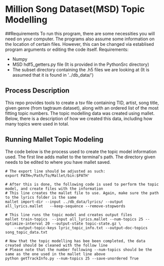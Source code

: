 # Million Song Dataset(MSD) Topic Modelling
##Requirements
To run this program, there are some necessities you will need on your computer. The programs also assume some information on the location of certain files. However, this can be changed via establised program arguments or editing the code itself. 
Requirements:
- Numpy  
- MSD hdf5_getters.py file (It is provided in the PythonSrc directory)
- The subset directory containing the .h5 files we are looking at (It is assumed that it is found in '../db_data/')

## Process Description
This repo provides tools to create a tsv file containing TID, artist, song title, given genre (from tagtraum dataset), along with an ordered list of the most fitting topic numbers. The topic modelling data was created using mallet. Below, there is a description of how we created this data, including how many topics were used in total.

## Running Mallet Topic Modeling
The code below is the process used to create the topic model information used. The first line adds mallet to the terminal's path. The directory given needs to be edited to where you have mallet saved.
```
# The export line should be adjusted as such:
export PATH=/Path/To/Mallet/bin:$PATH'

# After this is done, the following code is used to perform the topic model, and create files with the information
# This line creates the mallet file to use. Again, make sure the path to the lyrics folder is the same
mallet import-dir --input ../db_data/lyrics/ --output all_lyrics.mallet   --keep-sequence --remove-stopwords

# This line runs the topic model and creates output files
mallet train-topics  --input all_lyrics.mallet --num-topics 25 --optimize-interval 20 --output-state topic-state.gz \
	--output-topic-keys lyric_topic_info.txt --output-doc-topics song_topic_data.txt 

# Now that the topic modelling has bee been completed, the data created should be cleaned with the follow line
# Please note that the number following --num-topics should be the same as the one used in the mallet line above
python getTrackInfo.py --num-topics 25 --save-unordered True
```
